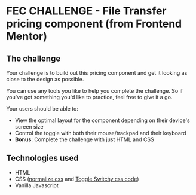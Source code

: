 # FEC CHALLENGE  - File Transfer pricing component (from Frontend Mentor)

## The challenge

Your challenge is to build out this pricing component and get it looking as close to the design as possible.

You can use any tools you like to help you complete the challenge. So if you've got something you'd like to practice, feel free to give it a go.

Your users should be able to:

- View the optimal layout for the component depending on their device's screen size
- Control the toggle with both their mouse/trackpad and their keyboard
- **Bonus**: Complete the challenge with just HTML and CSS


## Technologies used

* HTML
* CSS ([normalize.css](https://necolas.github.io/normalize.css/) and [Toggle Switchy css code](https://github.com/adamculpepper/toggle-switchy))
* Vanilla Javascript
